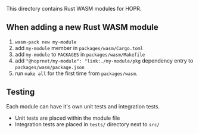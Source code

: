 This directory contains Rust WASM modules for HOPR.

## When adding a new Rust WASM module

1. `wasm-pack new my-module`
2. add `my-module` member in `packages/wasm/Cargo.toml`
3. add `my-module` to `PACKAGES` in `packages/wasm/Makefile`
4. add `"@hoprnet/my-module": "link:./my-module/pkg` dependency entry to `packages/wasm/package.json`
5. run `make all` for the first time from `packages/wasm`.

## Testing
Each module can have it's own unit tests and integration tests.

- Unit tests are placed within the module file
- Integration tests are placed in `tests/` directory next to `src/`
